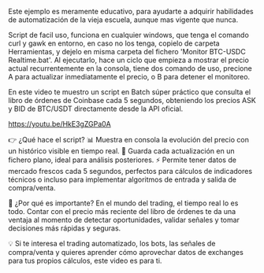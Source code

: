 Este ejemplo es meramente educativo, para ayudarte a adquirir habilidades de automatización de la vieja escuela, aunque mas vigente que nunca.

Script de facil uso, funciona en cualquier windows, que tenga el comando curl y gawk en entorno, en caso no los tenga, 
copielo de carpeta Herramientas, y dejelo en misma carpeta del fichero 'Monitor BTC-USDC Realtime.bat'.
Al ejecutarlo, hace un ciclo que empieza a mostrar el precio actual recurrentemente en la consola,
tiene dos comando de uso, precione A para actualizar inmediatamente el precio, o B para detener el monitoreo.

En este video te muestro un script en Batch súper práctico que consulta el libro de órdenes de Coinbase cada 5 segundos, obteniendo los precios ASK y BID de BTC/USDT directamente desde la API oficial.

https://youtu.be/HkE3gZGPa0A

👉 ¿Qué hace el script?
📊 Muestra en consola la evolución del precio con un histórico visible en tiempo real.
💾 Guarda cada actualización en un fichero plano, ideal para análisis posteriores.
⚡ Permite tener datos de mercado frescos cada 5 segundos, perfectos para cálculos de indicadores técnicos o incluso para implementar algoritmos de entrada y salida de compra/venta.

🔑 ¿Por qué es importante?
En el mundo del trading, el tiempo real lo es todo. Contar con el precio más reciente del libro de órdenes te da una ventaja al momento de detectar oportunidades, validar señales y tomar decisiones más rápidas y seguras.

💡 Si te interesa el trading automatizado, los bots, las señales de compra/venta y quieres aprender cómo aprovechar datos de exchanges para tus propios cálculos, este video es para ti.
